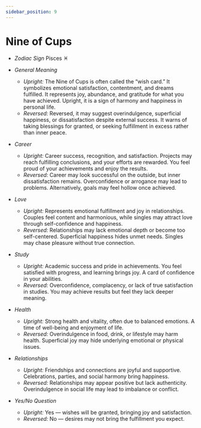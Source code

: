 ```yaml
---
sidebar_position: 9
---
```


# Nine of Cups

- *Zodiac Sign* Pisces ♓️
- *General Meaning*
  - *Upright:* The Nine of Cups is often called the “wish card.” It symbolizes emotional satisfaction, contentment, and dreams fulfilled. It represents joy, abundance, and gratitude for what you have achieved. Upright, it is a sign of harmony and happiness in personal life.
  - *Reversed:* Reversed, it may suggest overindulgence, superficial happiness, or dissatisfaction despite external success. It warns of taking blessings for granted, or seeking fulfillment in excess rather than inner peace.

- *Career*
  - *Upright:* Career success, recognition, and satisfaction. Projects may reach fulfilling conclusions, and your efforts are rewarded. You feel proud of your achievements and enjoy the results.
  - *Reversed:* Career may look successful on the outside, but inner dissatisfaction remains. Overconfidence or arrogance may lead to problems. Alternatively, goals may feel hollow once achieved.

- *Love*
  - *Upright:* Represents emotional fulfillment and joy in relationships. Couples feel content and harmonious, while singles may attract love through self-confidence and happiness.
  - *Reversed:* Relationships may lack emotional depth or become too self-centered. Superficial happiness hides unmet needs. Singles may chase pleasure without true connection.

- *Study*
  - *Upright:* Academic success and pride in achievements. You feel satisfied with progress, and learning brings joy. A card of confidence in your abilities.
  - *Reversed:* Overconfidence, complacency, or lack of true satisfaction in studies. You may achieve results but feel they lack deeper meaning.

- *Health*
  - *Upright:* Strong health and vitality, often due to balanced emotions. A time of well-being and enjoyment of life.
  - *Reversed:* Overindulgence in food, drink, or lifestyle may harm health. Superficial joy may hide underlying emotional or physical issues.

- *Relationships*
  - *Upright:* Friendships and connections are joyful and supportive. Celebrations, parties, and social harmony bring happiness.
  - *Reversed:* Relationships may appear positive but lack authenticity. Overindulgence in social life may lead to imbalance or conflict.

- *Yes/No Question*
  - *Upright:* Yes — wishes will be granted, bringing joy and satisfaction.
  - *Reversed:* No — desires may not bring the fulfillment you expect.
